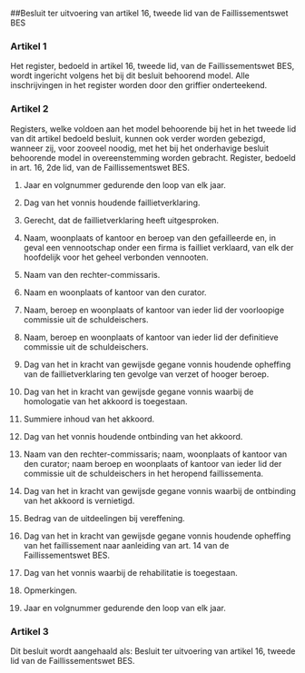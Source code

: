 <meta http-equiv='Content-Type' content='text/html; charset=utf-8' />

##Besluit ter uitvoering van artikel 16, tweede lid van de Faillissementswet BES

### Artikel  1  

Het register, bedoeld in artikel 16, tweede lid, van de Faillissementswet BES, wordt ingericht volgens het bij dit besluit behoorend model. Alle inschrijvingen in het register worden door den griffier onderteekend. 

### Artikel  2  

Registers, welke voldoen aan het model behoorende bij het in het tweede lid van dit artikel bedoeld besluit, kunnen ook verder worden gebezigd, wanneer zij, voor zooveel noodig, met het bij het onderhavige besluit behoorende model in overeenstemming worden gebracht. Register, bedoeld in art. 16, 2de lid, van de Faillissementswet BES. 

1. Jaar en volgnummer gedurende den loop van elk jaar.  

2. Dag van het vonnis houdende faillietverklaring.  

3. Gerecht, dat de faillietverklaring heeft uitgesproken.  

4. Naam, woonplaats of kantoor en beroep van den gefailleerde en, in geval een vennootschap onder een firma is failliet verklaard, van elk der hoofdelijk voor het geheel verbonden vennooten.  

5. Naam van den rechter-commissaris.  

6. Naam en woonplaats of kantoor van den curator.  

7. Naam, beroep en woonplaats of kantoor van ieder lid der voorloopige commissie uit de schuldeischers.  

8. Naam, beroep en woonplaats of kantoor van ieder lid der definitieve commissie uit de schuldeischers.  

9. Dag van het in kracht van gewijsde gegane vonnis houdende opheffing van de faillietverklaring ten gevolge van verzet of hooger beroep.  

10. Dag van het in kracht van gewijsde gegane vonnis waarbij de homologatie van het akkoord is toegestaan.  

11. Summiere inhoud van het akkoord.  

12. Dag van het vonnis houdende ontbinding van het akkoord.  

13. Naam van den rechter-commissaris; naam, woonplaats of kantoor van den curator; naam beroep en woonplaats of kantoor van ieder lid der commissie uit de schuldeischers in het heropend faillissementa.  

14. Dag van het in kracht van gewijsde gegane vonnis waarbij de ontbinding van het akkoord is vernietigd.  

15. Bedrag van de uitdeelingen bij vereffening.  

16. Dag van het in kracht van gewijsde gegane vonnis houdende opheffing van het faillissement naar aanleiding van art. 14 van de Faillissementswet BES.  

17. Dag van het vonnis waarbij de rehabilitatie is toegestaan.  

18. Opmerkingen.  

19. Jaar en volgnummer gedurende den loop van elk jaar.   

### Artikel  3  

Dit besluit wordt aangehaald als: Besluit ter uitvoering van artikel 16, tweede lid van de Faillissementswet BES. 
